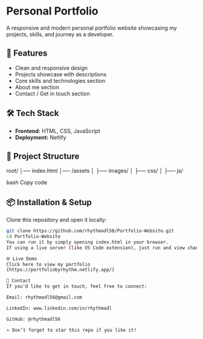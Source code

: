 # Personal Portfolio

A responsive and modern personal portfolio website showcasing my projects, skills, and journey as a developer.

## 🚀 Features
- Clean and responsive design
- Projects showcase with descriptions
- Core skills and technologies section
- About me section
- Contact / Get in touch section

## 🛠️ Tech Stack
- **Frontend:** HTML, CSS, JavaScript  
- **Deployment:** Netlify  

## 📂 Project Structure
root/
│── index.html
│── /assets
│ ├── images/
│ ├── css/
│ ├── js/

bash
Copy code

## 📦 Installation & Setup
Clone this repository and open it locally:
```bash
git clone https://github.com/rhythmadl56/Portfolio-Website.git
cd Portfolio-Website
You can run it by simply opening index.html in your browser.
If using a live server (like VS Code extension), just run and view changes instantly.

🌐 Live Demo
Click here to view my portfolio
(https://portfoliobyrhythm.netlify.app/)

📧 Contact
If you’d like to get in touch, feel free to connect:

Email: rhythmadl56@gmail.com

LinkedIn: www.linkedin.com/in/rhythmadl

GitHub: @rhythmadl56

⭐ Don’t forget to star this repo if you like it!
